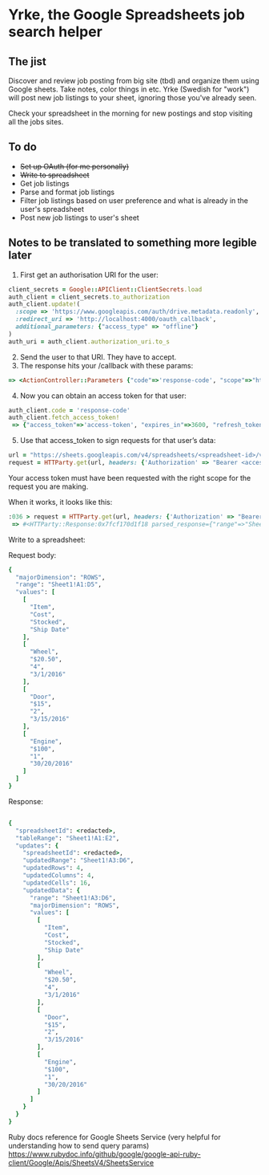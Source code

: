 # Yrke, the Google Spreadsheets job search helper

## The jist
Discover and review job posting from big site (tbd) and organize them using Google sheets. Take notes, color things in etc.
Yrke (Swedish for "work") will post new job listings to your sheet, ignoring those you've already seen.

Check your spreadsheet in the morning for new postings and stop visiting all the jobs sites.

## To do
- ~~Set up OAuth (for me personally)~~
- ~~Write to spreadsheet~~
- Get job listings
- Parse and format job listings
- Filter job listings based on user preference and what is already in the user's spreadsheet
- Post new job listings to user's sheet

## Notes to be translated to something more legible later

1. First get an authorisation URI for the user:

```ruby 
client_secrets = Google::APIClient::ClientSecrets.load
auth_client = client_secrets.to_authorization
auth_client.update!(
  :scope => 'https://www.googleapis.com/auth/drive.metadata.readonly',
  :redirect_uri => 'http://localhost:4000/oauth_callback',
  additional_parameters: {"access_type" => "offline"}
)
auth_uri = auth_client.authorization_uri.to_s
```


2. Send the user to that URI. They have to accept.
3. The response hits your /callback with these params:

```ruby
=> <ActionController::Parameters {"code"=>'response-code', "scope"=>"https://www.googleapis.com/auth/drive.metadata.readonly", "controller"=>"auth", "action"=>"callback"} permitted: false>
```

4. Now you can obtain an access token for that user:
````ruby
auth_client.code = 'response-code'
auth_client.fetch_access_token!
 => {"access_token"=>'access-token', "expires_in"=>3600, "refresh_token"=>'refresh-token', "scope"=>"https://www.googleapis.com/auth/drive.metadata.readonly", "token_type"=>"Bearer"}
````

5. Use that access_token to sign requests for that user’s data:
```ruby
url = "https://sheets.googleapis.com/v4/spreadsheets/<spreadsheet-id>/values/Sheet1!A1:D3?majorDimension=COLUMNS"
request = HTTParty.get(url, headers: {'Authorization' => "Bearer <access-token>"})
```

Your access token must have been requested with the right scope for the request you are making.

When it works, it looks like this:
```ruby
:036 > request = HTTParty.get(url, headers: {'Authorization' => "Bearer <access-token>"})
 => #<HTTParty::Response:0x7fcf170d1f18 parsed_response={"range"=>"Sheet1!A1:D3", "majorDimension"=>"ROWS", "values"=>[["Company", "Title", "Link", "Notes"], ["Tech Warehouse", "Slave", "http://whatever.com", "I don't want to work here."]]}, @response=#<Net::HTTPOK 200 OK readbody=true>, @headers={"content-type"=>["application/json; charset=UTF-8"], "vary"=>["X-Origin", "Referer", "Origin,Accept-Encoding"], "date"=>["Sat, 20 Apr 2019 07:13:52 GMT"], "server"=>["ESF"], "cache-control"=>["private"], "x-xss-protection"=>["1; mode=block"], "x-frame-options"=>["SAMEORIGIN"], "alt-svc"=>["quic=\":443\"; ma=2592000; v=\"46,44,43,39\""], "accept-ranges"=>["none"], "connection"=>["close"]}>
```


Write to a spreadsheet:

Request body:
```ruby
{
  "majorDimension": "ROWS",
  "range": "Sheet1!A1:D5",
  "values": [
    [
      "Item",
      "Cost",
      "Stocked",
      "Ship Date"
    ],
    [
      "Wheel",
      "$20.50",
      "4",
      "3/1/2016"
    ],
    [
      "Door",
      "$15",
      "2",
      "3/15/2016"
    ],
    [
      "Engine",
      "$100",
      "1",
      "30/20/2016"
    ]
  ]
}
```


Response:
```ruby

{
  "spreadsheetId": <redacted>,
  "tableRange": "Sheet1!A1:E2",
  "updates": {
    "spreadsheetId": <redacted>,
    "updatedRange": "Sheet1!A3:D6",
    "updatedRows": 4,
    "updatedColumns": 4,
    "updatedCells": 16,
    "updatedData": {
      "range": "Sheet1!A3:D6",
      "majorDimension": "ROWS",
      "values": [
        [
          "Item",
          "Cost",
          "Stocked",
          "Ship Date"
        ],
        [
          "Wheel",
          "$20.50",
          "4",
          "3/1/2016"
        ],
        [
          "Door",
          "$15",
          "2",
          "3/15/2016"
        ],
        [
          "Engine",
          "$100",
          "1",
          "30/20/2016"
        ]
      ]
    }
  }
}
```

Ruby docs reference for Google Sheets Service (very helpful for understanding how to send query params)
https://www.rubydoc.info/github/google/google-api-ruby-client/Google/Apis/SheetsV4/SheetsService



